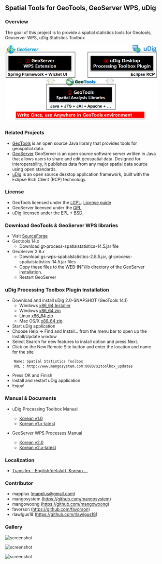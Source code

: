 ## Spatial Tools for GeoTools, GeoServer WPS, uDig

### Overview
The goal of this project is to provide a spatial statistics tools for Geotools, Geoserver WPS, uDig Statistics Toolbox

![screenshot](https://github.com/mapplus/spatial_statistics_for_geotools_udig/blob/master/docs/images/architecture.png?width=600)
 
### Related Projects
* [GeoTools](http://geotools.org) is an open source Java library that provides tools for geospatial data. 
* [GeoServer](http://geoserver.org) GeoServer is an open source software server written in Java that 
allows users to share and edit geospatial data. Designed for interoperability, it publishes data from 
any major spatial data source using open standards.
* [uDig](http://locationtech.org/projects/technology.udig) is an open source desktop application framework, built with the Eclipse Rich Client (RCP) technology.

### License
* GeoTools licensed under the [LGPL](http://www.gnu.org/licenses/lgpl.html). [License guide](http://docs.geotools.org/latest/userguide/welcome/license.html)
* GeoServer licensed under the [GPL](http://www.gnu.org/licenses/old-licenses/gpl-2.0.html).
* uDig licensed under the [EPL](http://www.eclipse.org/legal/epl-v10.html) + [BSD](http://udig.refractions.net/files/bsd3-v10.html).

### Download GeoTools & GeoServer WPS libraries
* Visit [SourceForge](https://sourceforge.net/projects/mango-spatialstatistics/)
* Geotools 14.x
  * Download gt-process-spatialstatistics-14.5.jar file
* GeoServer 2.8.x
  * Download gs-wps-spatialstatistics-2.8.5.jar, gt-process-spatialstatistics-14.5.jar files
  * Copy these files to the WEB-INF/lib directory of the GeoServer installation.
  * Restart GeoServer

### uDig Processing Toolbox Plugin Installation
* Download and install uDig 2.0-SNAPSHOT (GeoTools 14.1)
  * Windows [x86_64 Installer](http://www.mangosystem.com:8080/udig/udig-2.0.0-SNAPSHOT.win32.win32.x86_64.exe)
  * Windows [x86_64 zip](http://www.mangosystem.com:8080/udig/udig-2.0.0-SNAPSHOT.win32.win32.x86_64.zip)
  * Linux [x86_64 zip](http://www.mangosystem.com:8080/udig/udig-2.0.0-SNAPSHOT.linux.gtk.x86_64.zip)
  * Mac OS/X [x86_64 zip](http://www.mangosystem.com:8080/udig/udig-2.0.0-SNAPSHOT.macosx.cocoa.x86_64.zip)
* Start uDig application
* Choose Help -> Find and Install... from the menu bar to open up the Install/Update window
* Select Search for new features to install option and press Next.
* Click on the New Remote Site button and enter the location and name for the site
```
    Name: Spatial Statistics Toolbox
    URL : http://www.mangosystem.com:8080/s2toolbox_updates
```
* Press OK and Finish
* Install and restart uDig application
* Enjoy!

### Manual & Documents
* uDig Processing Toolbox Manual
  * [Korean v1.0](https://github.com/mapplus/spatial_statistics_for_geotools_udig/blob/master/docs/manual/uDig_ProcessingToolbox_1.0_User_Manual_ko_v.2.0.pdf)
  * [Korean v1.x-latest](https://github.com/mapplus/spatial_statistics_for_geotools_udig/blob/master/docs/manual/uDig_ProcessingToolbox_1.0_User_Manual_ko_v.2.latest.pdf)

* GeoServer WPS Processes Manual
  * [Korean v2.0](https://github.com/mapplus/spatial_statistics_for_geotools_udig/blob/master/docs/manual/GeoServer_WPS_1.0_User_Manual_ko_v.1.0.pdf)
  * [Korean v2.x-latest](https://github.com/mapplus/spatial_statistics_for_geotools_udig/blob/master/docs/manual/GeoServer_WPS_1.0_User_Manual_ko_v.1.latest.pdf)
 
### Localization
* [Transifex - English(defalut), Korean ...](https://www.transifex.com/projects/p/ss-rd/)

### Contributor
* mapplus (mapplus@gmail.com)
* mangosystem (https://github.com/mangosystem)
* mangowoong (https://github.com/mangowoong)
* favorson (https://github.com/favorson)
* rlawlgus18 (https://github.com/rlawlgus18)

### Gallery

![screenshot](https://github.com/mapplus/spatial_statistics_for_geotools_udig/blob/master/docs/images/udig_processing_toolbox.png?width=800)


![screenshot](https://github.com/mapplus/spatial_statistics_for_geotools_udig/blob/master/docs/images/geoserver_wps_request.png?width=800)


![screenshot](https://github.com/mapplus/spatial_statistics_for_geotools_udig/blob/master/docs/images/geoserver_wps_client.png?width=800)

